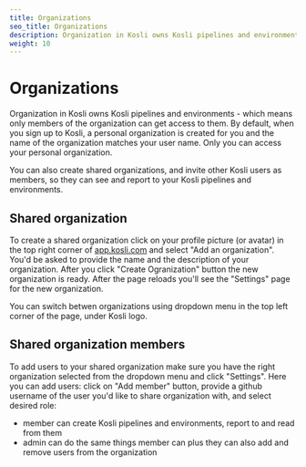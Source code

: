 ```yaml
---
title: Organizations
seo_title: Organizations
description: Organization in Kosli owns Kosli pipelines and environments
weight: 10
---
```

# Organizations

Organization in Kosli owns Kosli pipelines and environments - which means only members of the organization can get access to them.
By default, when you sign up to Kosli, a personal organization is created for you and the name of the organization matches your user name. Only you can access your personal organization.

You can also create shared organizations, and invite other Kosli users as members, so they can see and report to your Kosli pipelines and environments.

## Shared organization

To create a shared organization click on your profile picture (or avatar) in the top right corner of [app.kosli.com](https://app.kosli.com) and select "Add an organization". You'd be asked to provide the name and the description of your organization. After you click "Create Ogranization" button the new organization is ready. After the page reloads you'll see the "Settings" page for the new organization. 

You can switch betwen organizations using dropdown menu in the top left corner of the page, under Kosli logo. 

## Shared organization members 

To add users to your shared organization make sure you have the right organization selected from the dropdown menu and click "Settings". Here you can add users: click on "Add member" button, provide a github username of the user you'd like to share organization with, and select desired role:
* member can create Kosli pipelines and environments, report to and read from them
* admin can do the same things member can plus they can also add and remove users from the organization 


